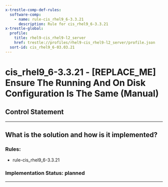 ```yaml
---
x-trestle-comp-def-rules:
  software-comp:
    - name: rule-cis_rhel9_6-3.3.21
      description: Rule for cis_rhel9_6-3.3.21
x-trestle-global:
  profile:
    title: rhel9-cis_rhel9-l2_server
    href: trestle://profiles/rhel9-cis_rhel9-l2_server/profile.json
  sort-id: cis_rhel9_6-03.03.21
---
```


# cis_rhel9_6-3.3.21 - \[REPLACE_ME\] Ensure The Running And On Disk Configuration Is The Same (Manual)

## Control Statement

______________________________________________________________________

## What is the solution and how is it implemented?

<!-- For implementation status enter one of: implemented, partial, planned, alternative, not-applicable -->

<!-- Note that the list of rules under ### Rules: is read-only and changes will not be captured after assembly to JSON -->

<!-- Add control implementation description here for control: cis_rhel9_6-3.3.21 -->

### Rules:

  - rule-cis_rhel9_6-3.3.21

### Implementation Status: planned

______________________________________________________________________
